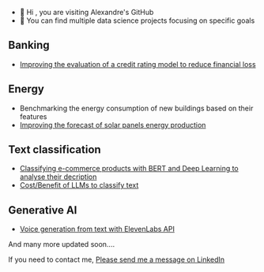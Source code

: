 - 👋 Hi , you are visiting Alexandre's GitHub
- 👀 You can find multiple data science projects focusing on specific goals

## Banking
- [Improving the evaluation of a credit rating model to reduce financial loss](https://github.com/alexandre-petit/credit-score)

## Energy
- Benchmarking the energy consumption of new buildings based on their features
- [Improving the forecast of solar panels energy production](https://github.com/alexandre-petit/enefit-solar-energy)

## Text classification
- [Classifying e-commerce products with BERT and Deep Learning to analyse their decription](https://github.com/alexandre-petit/text-and-image-classification)
- [Cost/Benefit of LLMs to classify text](https://github.com/alexandre-petit/Cost_benefit_of_LLMs)

## Generative AI
- [Voice generation from text with ElevenLabs API](https://github.com/alexandre-petit/Voice-Generation)

And many more updated soon....

If you need to contact me, [Please send me a message on LinkedIn](https://www.linkedin.com/in/alexandre-petit-24a87a219)

<!---
I've been active on kaggle for a while, and obtained the following achievements

![light version](https://road-to-kaggle-grandmaster.vercel.app/api/badges/alexandrepetit881234/dataset/light)
![light version](https://road-to-kaggle-grandmaster.vercel.app/api/badges/alexandrepetit881234/notebook/light)
![light version](https://road-to-kaggle-grandmaster.vercel.app/api/badges/alexandrepetit881234/discussion/light)

Competitions are coming soon...


alex88kr/alex88kr is a ✨ special ✨ repository because its `README.md` (this file) appears on your GitHub profile.
You can click the Preview link to take a look at your changes.
--->
